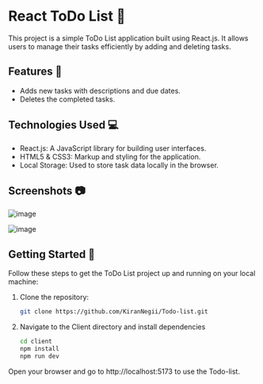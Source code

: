 # React ToDo List 📝

This project is a simple ToDo List application built using React.js. It allows users to manage their tasks efficiently by adding and deleting tasks.

## Features 🌟
- Adds new tasks with descriptions and due dates.
- Deletes the completed tasks.

## Technologies Used 💻

- React.js: A JavaScript library for building user interfaces.
- HTML5 & CSS3: Markup and styling for the application.
- Local Storage: Used to store task data locally in the browser.

## Screenshots 📷

<!-- Include screenshots of your application here -->
![image](https://github.com/KiranNegii/Todo-list/assets/163193047/c8225612-81da-4f6a-9568-841e42b99ca5)

![image](https://github.com/KiranNegii/Todo-list/assets/163193047/2292ef3b-dd87-40ff-b1d8-3a5d3edc7d62)

## Getting Started 🚀

Follow these steps to get the ToDo List project up and running on your local machine:

1. Clone the repository:
   ```bash
   git clone https://github.com/KiranNegii/Todo-list.git

2. Navigate to the Client directory and install dependencies
    ```bash
    cd client
    npm install
    npm run dev

Open your browser and go to http://localhost:5173 to use the Todo-list.
   
